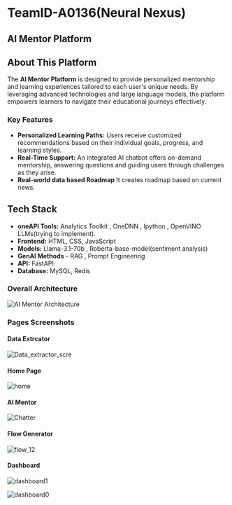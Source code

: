 
# TeamID-A0136(Neural Nexus)

## AI Mentor Platform

## About This Platform

The **AI Mentor Platform** is designed to provide personalized mentorship and learning experiences tailored to each user's unique needs. By leveraging advanced technologies and large language models, the platform empowers learners to navigate their educational journeys effectively. 

### Key Features
- **Personalized Learning Paths:** Users receive customized recommendations based on their individual goals, progress, and learning styles.
- **Real-Time Support:** An integrated AI chatbot offers on-demand mentorship, answering questions and guiding users through challenges as they arise.
- **Real-world data based Roadmap** It creates roadmap based on current news.


## Tech Stack

- **oneAPI Tools:** Analytics Toolkit , OneDNN , Ipython , OpenVINO LLMs(trying to implement).
- **Frontend:** HTML, CSS, JavaScript
- **Models:** Llama-3.1-70b , Roberta-base-model(sentiment analysis)
- **GenAI Methods** - RAG , Prompt Engineering
- **API:** FastAPI
- **Database:** MySQL, Redis


### Overall Architecture

![AI Mentor Architecture](https://github.com/user-attachments/assets/d8a19cd8-0c86-425e-9402-61394d40c10c)

### Pages Screenshots

#### Data Extrcator

![Data_extractor_scre](https://github.com/user-attachments/assets/1395be10-3e5f-49ee-8174-b45ee0cc5c41)

#### Home Page

![home](https://github.com/user-attachments/assets/1bb6dba9-29e5-41d8-82c8-1d05bb3de7b5)

#### AI Mentor

![Chatter](https://github.com/user-attachments/assets/5baea936-f854-4a20-9077-9f0df8600940)

#### Flow Generator

![flow_12](https://github.com/user-attachments/assets/30926b06-a5be-4db0-b5c5-f75d2c32662e)

#### Dashboard

![dashboard1](https://github.com/user-attachments/assets/c05b7f40-cb39-4f25-a14d-a0662977703a)

![dashboard0](https://github.com/user-attachments/assets/8aad29e0-301e-48de-bafe-540521113fde)

